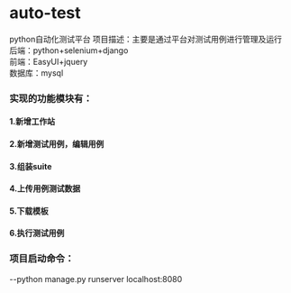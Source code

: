 # auto-test
python自动化测试平台
项目描述：主要是通过平台对测试用例进行管理及运行  
后端：python+selenium+django  
前端：EasyUI+jquery  
数据库：mysql  

### 实现的功能模块有：
#### 1.新增工作站
#### 2.新增测试用例，编辑用例
#### 3.组装suite
#### 4.上传用例测试数据
#### 5.下载模板
#### 6.执行测试用例

### 项目启动命令：  
--python manage.py runserver localhost:8080
